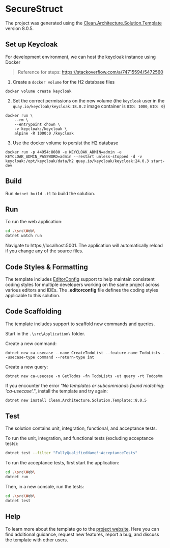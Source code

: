 ﻿# SecureStruct

The project was generated using the [Clean.Architecture.Solution.Template](https://github.com/jasontaylordev/SecureStruct) version 8.0.5.

## Set up Keycloak

For development environment, we can host the keycloak instance using Docker

> Reference for steps: https://stackoverflow.com/a/74715594/5472560

1. Create a `docker volume` for the H2 database files

```lang-shell
docker volume create keycloak
```

2. Set the correct permissions on the new volume (the `keycloak` user in the `quay.io/keycloak/keycloak:18.0.2` image container is `UID: 1000`, `GID: 0`)

```lang-shell
docker run \
    --rm \
    --entrypoint chown \
    -v keycloak:/keycloak \
    alpine -R 1000:0 /keycloak
```

3. Use the docker volume to persist the H2 database 

```lang-shell
docker run -p 44954:8080 -e KEYCLOAK_ADMIN=admin -e KEYCLOAK_ADMIN_PASSWORD=admin --restart unless-stopped -d -v keycloak:/opt/keycloak/data/h2 quay.io/keycloak/keycloak:24.0.3 start-dev
```

## Build

Run `dotnet build -tl` to build the solution.

## Run

To run the web application:

```bash
cd .\src\Web\
dotnet watch run
```

Navigate to https://localhost:5001. The application will automatically reload if you change any of the source files.

## Code Styles & Formatting

The template includes [EditorConfig](https://editorconfig.org/) support to help maintain consistent coding styles for multiple developers working on the same project across various editors and IDEs. The **.editorconfig** file defines the coding styles applicable to this solution.

## Code Scaffolding

The template includes support to scaffold new commands and queries.

Start in the `.\src\Application\` folder.

Create a new command:

```
dotnet new ca-usecase --name CreateTodoList --feature-name TodoLists --usecase-type command --return-type int
```

Create a new query:

```
dotnet new ca-usecase -n GetTodos -fn TodoLists -ut query -rt TodosVm
```

If you encounter the error *"No templates or subcommands found matching: 'ca-usecase'."*, install the template and try again:

```bash
dotnet new install Clean.Architecture.Solution.Template::8.0.5
```

## Test

The solution contains unit, integration, functional, and acceptance tests.

To run the unit, integration, and functional tests (excluding acceptance tests):
```bash
dotnet test --filter "FullyQualifiedName!~AcceptanceTests"
```

To run the acceptance tests, first start the application:

```bash
cd .\src\Web\
dotnet run
```

Then, in a new console, run the tests:
```bash
cd .\src\Web\
dotnet test
```

## Help
To learn more about the template go to the [project website](https://github.com/jasontaylordev/CleanArchitecture). Here you can find additional guidance, request new features, report a bug, and discuss the template with other users.